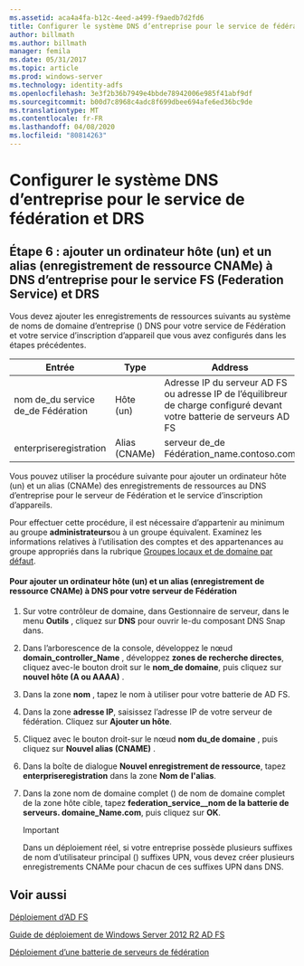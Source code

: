 ```yaml
---
ms.assetid: aca4a4fa-b12c-4eed-a499-f9aedb7d2fd6
title: Configurer le système DNS d’entreprise pour le service de fédération et DRS
author: billmath
ms.author: billmath
manager: femila
ms.date: 05/31/2017
ms.topic: article
ms.prod: windows-server
ms.technology: identity-adfs
ms.openlocfilehash: 3e3f2b36b7949e4bbde78942006e985f41abf9df
ms.sourcegitcommit: b00d7c8968c4adc8f699dbee694afe6ed36bc9de
ms.translationtype: MT
ms.contentlocale: fr-FR
ms.lasthandoff: 04/08/2020
ms.locfileid: "80814263"
---
```

# <a name="configure-corporate-dns-for-the-federation-service-and-drs"></a>Configurer le système DNS d’entreprise pour le service de fédération et DRS
  
## <a name="step-6-add-a-host-a-and-alias-cname-resource-record-to-corporate-dns-for-the-federation-service-and-drs"></a>Étape 6 : ajouter un ordinateur hôte \(un\) et un alias \(enregistrement de ressource CNAMe\) à DNS d’entreprise pour le service FS (Federation Service) et DRS  
Vous devez ajouter les enregistrements de ressources suivants au système de noms de domaine d’entreprise \(\) DNS pour votre service de Fédération et votre service d’inscription d’appareil que vous avez configurés dans les étapes précédentes.  
  
|Entrée|Type|Address|  
|---------|--------|-----------|  
|nom de\_du service de\_de Fédération|Hôte \(un\)|Adresse IP du serveur AD FS ou adresse IP de l’équilibreur de charge configuré devant votre batterie de serveurs AD FS|  
|enterpriseregistration|Alias \(CNAMe\)|serveur de\_de Fédération\_name.contoso.com|  
  
Vous pouvez utiliser la procédure suivante pour ajouter un ordinateur hôte \(un\) et un alias \(CNAMe\) des enregistrements de ressources au DNS d’entreprise pour le serveur de Fédération et le service d’inscription d’appareils.  
  
Pour effectuer cette procédure, il est nécessaire d’appartenir au minimum au groupe **administrateurs**ou à un groupe équivalent.  Examinez les informations relatives à l’utilisation des comptes et des appartenances au groupe appropriés dans la rubrique [Groupes locaux et de domaine par défaut](https://go.microsoft.com/fwlink/?LinkId=83477).   
  
#### <a name="to-add-a-host-a-and-alias-cname-resource-records-to-dns-for-your-federation-server"></a>Pour ajouter un ordinateur hôte \(un\) et un alias \(enregistrement de ressource CNAMe\) à DNS pour votre serveur de Fédération  
  
1.  Sur votre contrôleur de domaine, dans Gestionnaire de serveur, dans le menu **Outils** , cliquez sur **DNS** pour ouvrir le\-du composant DNS Snap dans.  
  
2.  Dans l’arborescence de la console, développez le nœud **domain\_controller\_Name** , développez **zones de recherche directes**, cliquez avec\-le bouton droit sur le **nom\_de domaine**, puis cliquez sur **nouvel hôte \(A ou AAAA\)** .  
  
3.  Dans la zone **nom** , tapez le nom à utiliser pour votre batterie de AD FS.  
  
4.  Dans la zone **adresse IP**, saisissez l’adresse IP de votre serveur de fédération. Cliquez sur **Ajouter un hôte**.  
  
5.  Cliquez avec le bouton droit\-sur le nœud **nom du\_de domaine** , puis cliquez sur **Nouvel alias \(CNAME\)** .  
  
6.  Dans la boîte de dialogue **Nouvel enregistrement de ressource**, tapez **enterpriseregistration** dans la zone **Nom de l'alias**.  
  
7.  Dans la zone nom de domaine complet \(\) de nom de domaine complet de la zone hôte cible, tapez **federation\_service\_\_nom de la batterie de serveurs. domaine\_Name.com**, puis cliquez sur **OK**.  
  
    > [!IMPORTANT]  
    > Dans un déploiement réel, si votre entreprise possède plusieurs suffixes de nom d’utilisateur principal \(\) suffixes UPN, vous devez créer plusieurs enregistrements CNAMe pour chacun de ces suffixes UPN dans DNS.  
  
## <a name="see-also"></a>Voir aussi 

[Déploiement d’AD FS](../../ad-fs/AD-FS-Deployment.md)  

[Guide de déploiement de Windows Server 2012 R2 AD FS](../../ad-fs/deployment/Windows-Server-2012-R2-AD-FS-Deployment-Guide.md)  
 
[Déploiement d’une batterie de serveurs de fédération](../../ad-fs/deployment/Deploying-a-Federation-Server-Farm.md)  
  

